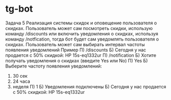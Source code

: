 # tg-bot
Задача 5
Реализация системы скидок и оповещение пользователя о скидках. Пользователь может сам посмотреть скидки, использую команду /discounts или включить уведомления о скидках, используя командy /notfication, тогда бот будет сам уведомлять пользователя о скидках. Пользователь может сам выбирать интервал частоты появления уведомлений
Пример
П) /discounts
Б) Сегодня у нас продается с 50% скидкой:
HP 15s-eq1332ur
П) /notification
Б) Хотите получать уведомления о скидках (введите Yes или No)
П) Yes
Б) Выберите частоту появления уведомлений:
1) 30 сек
2) 24 часа
3) неделя
   П) 1
   Б) Уведомления подключены
   Б) Сегодня у нас продается с 50% скидкой:
   HP 15s-eq1332ur